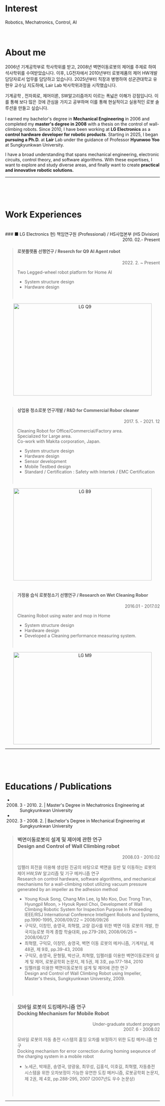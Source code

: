 

# Interest
  Robotics, Mechatronics, Control, AI
<br>
<br>
<br>

# About me
  2006년 기계공학부로 학사학위를 받고, 2008년 벽면이동로봇의 제어를 주제로 하여 석사학위를 수여받았습니다. 이후, LG전자에서 2010년부터 로봇제품의 제어 HW개발 담당자로서 업무를 담당하고 있습니다. 2025년부터 직장과 병행하여 성균관대학교 유현우 교수님 지도하에, Lair Lab 박사학위과정을 시작했습니다.<br>

기계공학 , 전자회로, 제어이론, SW알고리즘까지 이르는 폭넓은 이해가 강점입니다. 이를 통해 보다 많은 것에 관심을 가지고 공부하며 이를 통해 현실적이고 실용적인 로봇 솔루션을 만들고 싶습니다. 
<br><br>
I earned my bachelor's degree in **Mechanical Engineering** in 2006 and completed my **master's degree in 2008** with a thesis on the control of wall-climbing robots. Since 2010, I have been working at **LG Electronics** as a **control hardware developer for robotic products**. Starting in 2025, I began **pursuing a Ph.D.** at **Lair** Lab under the guidance of Professor **Hyunwoo Yoo** at Sungkyunkwan University.

I have a broad understanding that spans mechanical engineering, electronic circuits, control theory, and software algorithms. With these expertises, I want to explore and study diverse areas, and finally want to create **practical and innovative robotic solutions.**
<hr>
<br>
<br>
<br>

# Work Experiences
<br> 
### ■ LG Electronics 
현) 책임연구원 (Professional) /  HS사업본부 (HS Division)

<div style="text-align: right"> 2010. 02.- Present </div>

> #### 로봇플랫폼 선행연구 / Reserch for Q9 AI Agent robot
> <div style="text-align:right"> 2022. 2. ~ Present</div>  
> 
> Two Legged-wheel robot platform for Home AI 
> - System structure design  
> - Hardware design<br>
> <br>
> 
<div style="text-align:center">
<img src="/LG_Q9.jpg" width="450px" height="300px" title="LGQ9" alt="LG Q9"></img>
</div>
<br>

> #### 상업용 청소로봇 연구개발 / R&D for Commercial Robor cleaner  
> <div style="text-align:right"> 2017. 5. - 2021. 12</div>  
> 
> Cleaning Robot for Office/Commercial/Factory area.  
> Specialized for Large area.   
> Co-work with Makita corporation, Japan.
> - System structure design  
> - Hardware design  
> - Sensor development  
> - Mobile Testbed design   
> - Standard / Certification  : Safety with Intertek / EMC Certification<br>
> <br>

<div style="text-align:center">
<img src="/LG_B9.png" width="450px" height="300px" title="LGB9" alt="LG B9"></img>
</div>
<br>


> 
> #### 가정용 습식 로봇청소기 선행연구 / Research on Wet Cleaning Robor  
> <div style="text-align:right"> 2016.01 - 2017.02</div>  
> 
> Cleaning Robot using water and mop in Home 
> - System structure design  
> - Hardware design  
> - Developed a Cleaning performance measuring system.   
> <br>
<div style="text-align:center">
<img src="/LG_M9.png" width="450px" height="300px" title="LGM9" alt="LG M9"></img>
</div>
<hr>
<br>
<br>
<br> 
  


# Educations / Publications
- 2008. 3 - 2010. 2. | Master's Degree in Mechatronics Engineering at Sungkyunkwan University<br>
- 2002. 3 - 2008. 2. | Bachelor's Degree in Mechanical Engineering at Sungkyunkwan University<br>

> ###  벽면이동로봇의 설계 및 제어에 관한 연구 <br> Design and Control of Wall Climbing robot
>   
> <div style="text-align:right"> 2008.03 - 2010.02</div> 
>  
> 임펠러 회전을 이용해 생성된 진공의 바탕으로 벽면을 등반 및 이동하는 로봇의 제어 HW,SW 알고리즘 및 기구 메커니즘 연구<br>
> Research on control hardware, software algorithms, and mechanical mechanisms for a wall-climbing robot utilizing vacuum pressure generated by an impeller as the adhesion method
> -	Young Kouk Song, Chang Min Lee, Ig Mo Koo, Duc Trong Tran, Hyungpil Moon, > Hyouk Ryeol Choi, Development of Wall Climbing Robotic System for Inspection Purpose In Proceeding IEEE/RSJ International Conference Intelligent Robots and Systems, pp.1990-1995, 2008/09/22 ~ 2008/09/26
> -	구익모, 이창민, 송영국, 최혁렬, 교량 검사를 위한 벽면 이동 로봇의 개발, 한국지능로봇 하계 종합 학술대회, pp.279-280, 2008/06/25 ~ 2008/06/27
> -	최혁렬, 구익모, 이창민, 송영국, 벽면 이동 로봇의 메커니즘, 기계저널, 제 48권, 제 9호, pp.39-43, 2008
> -	구익모, 송영국, 문형필, 박선규, 최혁렬, 임펠러를 이용한 벽면이동로봇의 설계 및 제어, 로봇공학회 논문지, 제 5권, 제 3호, pp.177-184, 2010
> -	임펠러를 이용한 벽면이동로봇의 설계 및 제어에 관한 연구<br>Design and Control of Wall Climbing Robot using Impeller, Master's thesis, Sungkyunkwan University, 2009.
> <br>
> <br>

> ### 모바일 로봇의 도킹메커니즘 연구 <br> Docking Mechanism for Mobile Robot
>   
> <div style="text-align:right"> Under-graduate student program<br> 2007. 6 - 2008.02</div> 
>  
> 모바일 로봇의 자동 충전 시스템의 홈잉 오차를 보정하기 위한 도킹 메커니즘 연구<br>
>Docking mechanism for error correction during homing seqeunce of the charging system in a mobile robot
> 
> -	노세곤, 박재훈, 송영국, 양광웅, 최무성, 김홍석, 이호길, 최혁렬, 자동충전 시스템을 위한 오차보정이 가능한 유연한 도킹 메커니즘, 로봇공학회 논문지, 제 2권, 제 4호, pp.288-295, 2007 (2007년도 우수 논문상)
> <br>
> <br>
<hr>
<br>
<br>
<br>